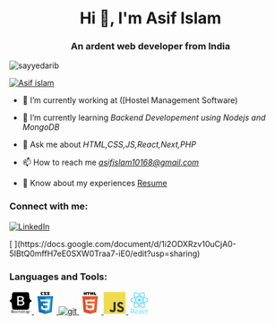<h1 align="center">Hi 👋, I'm Asif Islam</h1>
<h3 align="center">An ardent web developer from India</h3>

<p align="left"> <img src="https://komarev.com/ghpvc/?username=Asifislam7&label=Profile%20views&color=0e75b6&style=flat" alt="sayyedarib" /> </p>

<p align="left"> <a href="https://github.com/ryo-ma/github-profile-trophy"><img src="https://github-profile-trophy.vercel.app/?username=Asifislam7" alt="Asif islam" /></a> </p>

- 🔭 I’m currently working at ([Hostel Management Software)

- 🌱 I’m currently learning *Backend Developement using Nodejs and MongoDB*

- 💬 Ask me about *HTML,CSS,JS,React,Next,PHP*

- 📫 How to reach me *asifislam10168@gmail.com*

- 📄 Know about my experiences [Resume](https://docs.google.com/document/d/1i2ODXRzv10uCjA0-5IBtQ0mffH7eE0SXW0Traa7-iE0/edit?usp=sharing)

<h3 align="left">Connect with me:</h3>
<p align="left">
<a href="https://www.linkedin.com/in/asif-islam-4144aa196/" target="blank"><img align="center" src="https://raw.githubusercontent.com/rahuldkjain/github-profile-readme-generator/master/src/images/icons/Social/linked-in-alt.svg" alt="LinkedIn" height="30" width="40" /></a>
</p>
[
](https://docs.google.com/document/d/1i2ODXRzv10uCjA0-5IBtQ0mffH7eE0SXW0Traa7-iE0/edit?usp=sharing)
<h3 align="left">Languages and Tools:</h3>
<p align="left"> <a href="https://getbootstrap.com" target="_blank" rel="noreferrer"> <img src="https://raw.githubusercontent.com/devicons/devicon/master/icons/bootstrap/bootstrap-plain-wordmark.svg" alt="bootstrap" width="40" height="40"/> </a> <a href="https://www.w3schools.com/css/" target="_blank" rel="noreferrer"> <img src="https://raw.githubusercontent.com/devicons/devicon/master/icons/css3/css3-original-wordmark.svg" alt="css3" width="40" height="40"/> </a> <a href="https://git-scm.com/" target="_blank" rel="noreferrer"> <img src="https://www.vectorlogo.zone/logos/git-scm/git-scm-icon.svg" alt="git" width="40" height="40"/> </a> <a href="https://www.w3.org/html/" target="_blank" rel="noreferrer"> <img src="https://raw.githubusercontent.com/devicons/devicon/master/icons/html5/html5-original-wordmark.svg" alt="html5" width="40" height="40"/> </a> <a href="https://developer.mozilla.org/en-US/docs/Web/JavaScript" target="_blank" rel="noreferrer"> <img src="https://raw.githubusercontent.com/devicons/devicon/master/icons/javascript/javascript-original.svg" alt="javascript" width="40" height="40"/> </a> <a href="https://reactjs.org/" target="_blank" rel="noreferrer"> <img src="https://raw.githubusercontent.com/devicons/devicon/master/icons/react/react-original-wordmark.svg" alt="react" width="40" height="40"/> </a></p>



